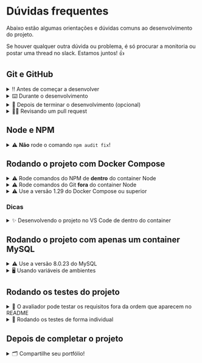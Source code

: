 # Dúvidas frequentes

Abaixo estão algumas orientações e dúvidas comuns ao desenvolvimento do projeto.

Se houver qualquer outra dúvida ou problema, é só procurar a monitoria ou postar uma thread no slack. Estamos juntos! 👍

## Git e GitHub

<details>
  <summary>‼️ Antes de começar a desenvolver</summary><br />

1. Clone o repositório

   - Copie o endereço SSH do repositório e use-o para cloná-lo em sua máquina:
     - Por exemplo: `git clone git@github.com:tryber/sd-0x-project-x.git`.

     <details><summary>Local do endereço SSH na página inicial do repositório:</summary>

     ![endereço SSH do repositório](images/github-ssh-repo.png)

     </details>
   - Entre na pasta do repositório que você acabou de clonar:
     - `cd <diretório-do-projeto>`

2. Crie uma branch a partir da branch `master`

   - Verifique que você está na branch `master`
     - Exemplo: `git branch`
   - Se não estiver, mude para a branch `master`
     - Exemplo: `git checkout master`
   - Agora crie uma branch à qual você vai submeter os `commits` do seu projeto
     - Você deve criar uma branch no seguinte formato: `nome-de-usuario-nome-do-projeto`
     - Exemplo: `git checkout -b joaozinho-project-x`

3. Para cada etapa do desenvolvimento, adicione as mudanças ao _stage_ do Git e faça um `commit`

   - Verifique que as mudanças ainda não estão no _stage_
     - Exemplo: `git status` (devem aparecer listadas as alterações realizadas em vermelho)
   - Adicione o novo arquivo ao _stage_ do Git
     - Exemplo:
       - `git add .` (adicionando todas as mudanças - _que estavam em vermelho_ - ao stage do Git)
       - `git status` (devem aparecer listadas as alterações realizadas em verde)
   - Faça o `commit` inicial
     - Exemplo:
       - `git commit -m 'Iniciando o projeto X! #VQV 🚀'` (fazendo o primeiro commit)
       - `git status` (deve aparecer uma mensagem tipo _nothing to commit_ )

4. Adicione a sua branch com o novo `commit` ao repositório remoto

   - Usando o exemplo anterior: `git push -u origin joaozinho-sd-0x-project-x`

5. Crie um novo `Pull Request` _(PR)_

   - Vá até a página de _Pull Requests_ do repositório no GitHub.
      <details><summary>Local da página de Pull Requests no repositório:</summary>

     ![endereço SSH do repositório](images/github-pr-open.png)

     </details>
   - Clique no botão verde _"New pull request"_
   - Clique na caixa de seleção _"Compare"_ e escolha a sua branch **com atenção**
   - Clique no botão verde _"Create pull request"_
   - Adicione uma descrição para o _Pull Request_ e clique no botão verde _"Create pull request"_
   - **Não se preocupe em preencher mais nada por enquanto!**
   - Volte até a página de _Pull Requests_ do repositório e confira que o seu _Pull Request_ está criado

</details>

<details>
  <summary>⌨️ Durante o desenvolvimento</summary><br />

- Faça `commits` das alterações que você fizer no código regularmente

- Lembre-se de sempre após um (ou alguns) `commits` atualizar o repositório remoto

- Os comandos que você utilizará com mais frequência são:
  1. `git status` _(para verificar o que está em vermelho - fora do stage - e o que está em verde - no stage)_
  2. `git add` _(para adicionar arquivos ao stage do Git)_
  3. `git commit` _(para criar um commit com os arquivos que estão no stage do Git)_
  4. `git push -u origin nome-da-branch` _(para enviar o commit para o repositório remoto na primeira vez que fizer o `push` de uma nova branch)_
  5. `git push` _(para enviar o commit para o repositório remoto após o passo anterior)_

</details>

<details>
  <summary>🤝 Depois de terminar o desenvolvimento (opcional)</summary><br />

  Para **"entregar"** seu projeto, siga os passos a seguir:

- Vá até a página **DO SEU** _Pull Request_, adicione a label de _"code-review"_ e marque seus colegas
  - No menu à direita, clique no _link_ **"Labels"** e escolha a _label_ **code-review**
  - No menu à direita, clique no _link_ **"Assignees"** e escolha **o seu usuário**
  - No menu à direita, clique no _link_ **"Reviewers"** e digite `students`, selecione o time `tryber/students-sd-xx` onde `xx` é o número da sua turma

Se ainda houver alguma dúvida sobre como entregar seu projeto [aqui tem um video explicativo](https://vimeo.com/362189205).

</details>

<details>
  <summary>🕵🏿 Revisando um pull request</summary><br />

  Use o conteúdo sobre [Code Review](https://app.betrybe.com/learn/course/5e938f69-6e32-43b3-9685-c936530fd326/module/f04cdb21-382e-4588-8950-3b1a29afd2dd/section/b3af2f05-08e5-4b4a-9667-6f5f729c351d/lesson/36268865-fc46-40c7-92bf-cbded9af9006) para te ajudar a revisar os _Pull Requests_.

</details>

## Node e NPM

<details>
<summary>⚠️ <strong>Não</strong> rode o comando <code>npm audit fix</code>!</summary><br>

- Ele atualiza várias dependências do projeto, e essa atualização gera conflitos com o avaliador.

</details>

## Rodando o projeto com Docker Compose

<details>
<summary>⚠️  Rode comandos do NPM de <strong>dentro</strong> do container Node</summary><br>

- Caso opte por utilizar o Docker, **TODOS** os comandos disponíveis no `package.json` (npm start, npm test, npm run dev, ...) devem ser executados **DENTRO** do container, ou seja, no terminal que aparece após a execução do comando `docker exec` citado acima.

</details>

<details>
<summary>⚠️ Rode comandos do Git <strong>fora</strong> do container Node</summary><br>

- O **git** dentro do container não vem configurado com suas credenciais. Ou faça os commits fora do container, ou configure as suas credenciais do git dentro do container.

</details>

<details>
<summary>⚠️ Use a versão 1.29 do Docker Compose ou superior</summary>

- Para que você consiga rodar o seu projeto com docker e o avaliador funcione é fundamental que o seu docker compose esteja na **versão 1.29 ou superior**.

  - Verifique sua versão:

  ```bash
  docker-compose --version
  ```

  Se não for a versão 1.29 **ou superior**, faça os seguintes comandos para atualizar a versão:

  ```bash
  sudo rm /usr/local/bin/docker-compose
  sudo curl -L "https://github.com/docker/compose/releases/download/1.29.2/docker-compose-$(uname -s)-$(uname -m)" -o /usr/local/bin/docker-compose
  sudo chmod +x /usr/local/bin/docker-compose
  ```

</details>

### Dicas

<details>
<summary>✨ Desenvolvendo o projeto no VS Code de dentro do container</summary><br>

- A extensão `Dev - Containers` (que estará na seção de extensões recomendadas do VS Code) é indicada para que você possa desenvolver sua aplicação no container Docker direto no VS Code, como você faz com seus arquivos locais.

  ![Extensão Dev - Containers do VS Code](./images/dev-container.png)

</details>

## Rodando o projeto com apenas um container MySQL

<details>
<summary>⚠️ Use a versão 8.0.23 do MySQL</summary><br>

- O avaliador espera que a versão do MySQL seja a 8.0.23. Em caso de erro nos testes, verifique se essa é a versão que está sendo usada por você.

</details>

<details>
<summary>🖥️ Usando variáveis de ambientes</summary><br>

- Caso queira utilizar _Docker_ apenas para um container MySQL, basta executar o comando:

  ```sh
  docker run -p 3306:3306 --name mysql_8 -e MYSQL_ROOT_PASSWORD=password --platform=linux/amd64 -d mysql:8.0.23 mysqld --default-authentication-plugin=mysql_native_password

  ```

  <details>
    <summary>O que está sendo feito</summary>
    <br>

    |ideia geral|Baixa e executa uma imagem _docker_ do MySQL na versão 8.0.23|
    |--|--|
    |flag `--name`|Define um nome para o nosso _container_: `mysql_8`|
    |flag `-e`|Define a variável de ambiente `MYSQL_ROOT_PASSWORD` com o valor `password`|
    |flag `-d`|Define que o container rode em segundo plano|
    |flag `-p`|Mapeia a porta local `3306` à porta `3306` do _container_, no formato `porta-local:porta-do-container`|
    |`mysql:8.0.23`|Define qual versão da imagem `mysql` queremos, no caso, a `8.0.23`, que é a esperada pelo avaliador|
    |`mysqld`|Comando a ser iniciado no container que inicia a instância do MySQL|
    |`--default-authentication-plugin=mysql_native_password`|Parâmetro passado para o comando `mysqld` que configura a forma de autenticação usada pela instância do MySQL|

  </details>

  Utilizando o comando acima, para executar os testes localmente basta digitar no terminal:

  ```sh
  MYSQL_USER=root MYSQL_PASSWORD=password MYSQL_HOSTNAME=localhost npm test
  ```

</details>

## Rodando os testes do projeto

<details>
<summary>🧪 O avaliador pode testar os requisitos fora da ordem que aparecem no README</summary><br>

- O avaliador automático não necessariamente avalia seu projeto na ordem em que os requisitos aparecem no readme. Isso acontece para deixar o processo de avaliação mais rápido. Então, não se assuste se isso acontecer, ok?

</details>

<details>
<summary>🧪 Rodando os testes de forma individual</summary><br>

Você pode acrescentar ao comando `npm test` um sufixo para rodar apenas um requisito da seguinte forma: `-- -t "<número-do-requisito>"`, por exemplo:

```sh
npm test -- -t "01"
```

ou, usando variáveis de ambiente na linha de comando:

```sh
MYSQL_USER=root MYSQL_PASSWORD=password MYSQL_HOSTNAME=localhost npm test -- -t "01"
```

  </details>

## Depois de completar o projeto

<details>
<summary>🗂 Compartilhe seu portfólio!</summary><br />

Após finalizar os requisitos, chegou a hora de mostrar ao mundo que você aprendeu algo novo! 🚀

Siga esse [**guia que preparamos com carinho**](https://app.betrybe.com/learn/course/5e938f69-6e32-43b3-9685-c936530fd326/module/a3cac6d2-5060-445d-81f4-ea33451d8ea4/section/d4f5e97a-ca66-4e28-945d-9dd5c4282085/day/eff12025-1627-42c6-953d-238e9222c8ff/lesson/49cb103b-9e08-4ad5-af17-d423a624285a) para disponibilizar o projeto finalizado no seu GitHub pessoal.

Esse passo é super importante para ganhar mais visibilidade no mercado de trabalho, mas também é útil para manter um back-up do seu trabalho.

E você sabia que o LinkedIn é a principal rede social profissional e compartilhar o seu aprendizado lá é muito importante para quem deseja construir uma carreira de sucesso? Compartilhe esse projeto no seu LinkedIn, marque o perfil da Trybe (@trybe) e mostre para a sua rede toda a sua evolução.

</details>
